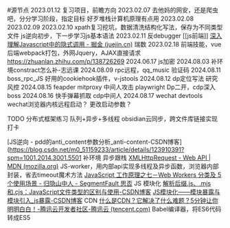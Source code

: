 #源节点 
2023.01.12
	复习项目，前瞻方向
2023.02.07
	去他妈的网安，还是爬虫吧，分分学习阶段，指定目标
	好歹堆栈计算机原理有点用
2023.02.08
2023.02.09
2023.02.10
	xpath复习挖坑，数据清洗结构化写法，保存为不同类型文件
	js逆向初步，下一步学习js基本语法
2023.02.11
	反debugger
	[[js前端]]
	[深入理解Javascript中的隐式调用 - 掘金 (juejin.cn)](https://juejin.cn/post/6844903749090017294)
	瑞数
2023.02.18
	前端技能，vue后端webpack打包，外网Jquery，AJAX直接请求
	https://zhuanlan.zhihu.com/p/138726269
2024.06.17
	js加密
2024.08.03
	补环境constract怎么补-志远课
2024.08.09
	rpc远程，qq_music
	验证码
2024.08.11
	boss_rpc_JS
	好用的cookiehook插件，v-jstools
2024.08.12
	dp定位写法
	研究风控
2024.08.15
	feapder
	mitproxy
	中间人攻击
	playwright
	Dp二开，cdp深入  boss
2024.08.16
	快手弹幕抓取
	cdp中间人
2024.08.17
	wechat devtools
	wechat浏览器内核远程启动？
		更改启动参数？
		
TODO
	分布式框架练习
	队列+异步+多线程
	obsidian云同步，跨文件库链接实现打卡
	







	
[JS逆向 - pdd的anti_content参数分析_anti-content-CSDN博客](https://blog.csdn.net/m0_51159233/article/details/123910391?spm=1001.2014.3001.5501
补环境
异步跟栈
[XMLHttpRequest - Web API | MDN (mozilla.org)](https://developer.mozilla.org/zh-CN/docs/Web/API/XMLHttpRequest)
JS-worker，用内部api实现多线程及异步函数，浏览器内部封装，省去timeout魔术方法
[JavaScript 工作原理之七－Web Workers 分类及 5 个使用场景 - 归隐山中人 - SegmentFault 思否](https://segmentfault.com/a/1190000014938305)
JS 模块化
[解析后缀.js、.mjs和.cjs：JavaScript文件类型的区别与使用-CSDN博客](https://blog.csdn.net/weixin_42373175/article/details/134990451)
[JS模块化——模块暴露与模块引入_js暴露-CSDN博客](https://blog.csdn.net/zxd1435513775/article/details/106334253)
CDN
[什么是CDN？它解决了什么难题？5分钟让你明明白白！-腾讯云开发者社区-腾讯云 (tencent.com)](https://cloud.tencent.com/developer/article/1779335)
Babel编译器，将ES6代码转成ES5
